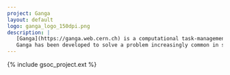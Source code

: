 ```yaml
---
project: Ganga
layout: default
logo: ganga_logo_150dpi.png
description: |
   [Ganga](https://ganga.web.cern.ch) is a computational task-management tool, which allows for the specification, submission, bookkeeping and post-processing of computational tasks on a wide set of distributed resources.
   Ganga has been developed to solve a problem increasingly common in scientific projects, which is that researchers must regularly switch between different processing systems, each with its own command set, to complete their computational tasks. Ganga provides a homogeneous environment for processing data on heterogeneous resources.
---
```


{% include gsoc_project.ext %}


